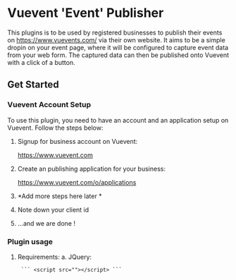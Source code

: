 # Vuevent 'Event' Publisher

This plugins is to be used by registered businesses to publish their events on https://www.vuevents.com/ via their own website. It aims to be a simple dropin on your event page, where it will be configured to capture event data from your web form. The captured data can then be published onto Vuevent with a click of a button.

## Get Started

### Vuevent Account Setup

To use this plugin, you need to have an account and an application setup on Vuevent. Follow the steps below:

1. Signup for business account on Vuevent: 
	
	https://www.vuevent.com
	
2. Create an publishing application for your business: 
	
	https://www.vuevent.com/o/applications
	
3. *Add more steps here later *

4. Note down your client id

5. ...and we are done !


### Plugin usage

1. Requirements:
	a. JQuery:
	
		``` <script src=""></script> ```